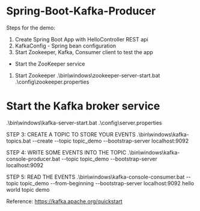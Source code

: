 # Spring-Boot-Kafka-Producer

Steps for the demo:
1. Create Spring Boot App with HelloController REST api
2.  KafkaConfig - Spring bean configuration
3.  Start Zookeeper, Kafka, Consumer client to test the app

* Start the ZooKeeper service
1. Start Zookeeper
.\bin\windows\zookeeper-server-start.bat .\config\zookeeper.properties

# Start the Kafka broker service
.\bin\windows\kafka-server-start.bat .\config\server.properties

STEP 3: CREATE A TOPIC TO STORE YOUR EVENTS
.\bin\windows\kafka-topics.bat --create --topic topic_demo --bootstrap-server localhost:9092

STEP 4: WRITE SOME EVENTS INTO THE TOPIC
.\bin\windows\kafka-console-producer.bat --topic topic_demo --bootstrap-server localhost:9092

STEP 5:  READ THE EVENTS
.\bin\windows\kafka-console-consumer.bat --topic topic_demo --from-beginning --bootstrap-server localhost:9092
hello world
topic demo

Reference:
https://kafka.apache.org/quickstart
